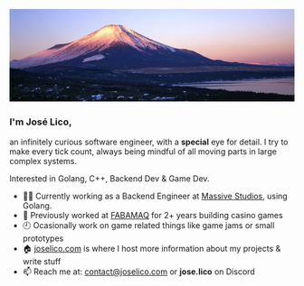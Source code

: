 <p align="center">
  <img src="https://github.com/jose-lico/jose-lico/blob/master/mt_fuji.webp"/>
</p>

### I'm José Lico,

an infinitely curious software engineer, with a **special** eye for detail.
I try to make every tick count, always being mindful of all moving parts in large complex systems.

Interested in Golang, C++, Backend Dev & Game Dev.

- 👨‍💻 Currently working as a Backend Engineer at [Massive Studios](https://www.massivestudios.io/), using Golang.
- 🎰 Previously worked at [FABAMAQ](https://www.fabamaq.com/en) for 2+ years building casino games
- 🕘 Ocasionally work on game related things like game jams or small prototypes
- 🏠 [joselico.com](https://joselico.com) is where I host more information about my projects & write stuff
- 📫 Reach me at: [contact@joselico.com](mailto:contact@joselico.com) or **jose.lico** on Discord
